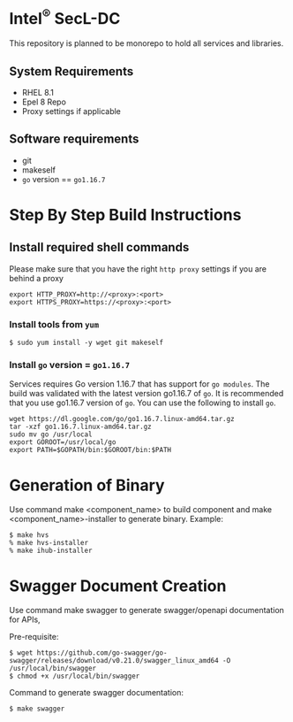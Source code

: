 # Intel<sup>®</sup> SecL-DC
This repository is planned to be monorepo to hold all services and libraries.

## System Requirements
- RHEL 8.1
- Epel 8 Repo
- Proxy settings if applicable

## Software requirements
- git
- makeself
- `go` version == `go1.16.7`

# Step By Step Build Instructions
## Install required shell commands
Please make sure that you have the right `http proxy` settings if you are behind a proxy
```shell
export HTTP_PROXY=http://<proxy>:<port>
export HTTPS_PROXY=https://<proxy>:<port>
```
### Install tools from `yum`
```shell
$ sudo yum install -y wget git makeself
```

### Install `go` version = `go1.16.7`
Services requires Go version 1.16.7 that has support for `go modules`. The build was validated with the latest version go1.16.7 of `go`. It is recommended that you use go1.16.7 version of `go`. You can use the following to install `go`.
```shell
wget https://dl.google.com/go/go1.16.7.linux-amd64.tar.gz
tar -xzf go1.16.7.linux-amd64.tar.gz
sudo mv go /usr/local
export GOROOT=/usr/local/go
export PATH=$GOPATH/bin:$GOROOT/bin:$PATH
```

# Generation of Binary
Use command make <component_name> to build component and make <component_name>-installer to generate binary.
Example:

```
$ make hvs
% make hvs-installer
% make ihub-installer
```

# Swagger Document Creation
Use command make swagger to generate swagger/openapi documentation for APIs,

Pre-requisite:
```
$ wget https://github.com/go-swagger/go-swagger/releases/download/v0.21.0/swagger_linux_amd64 -O /usr/local/bin/swagger
$ chmod +x /usr/local/bin/swagger
```  

Command to generate swagger documentation:
```
$ make swagger
```